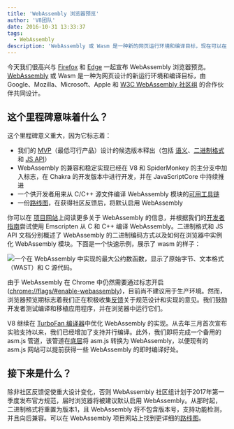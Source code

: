 ```yaml
---
title: 'WebAssembly 浏览器预览'
author: 'V8团队'
date: 2016-10-31 13:33:37
tags:
  - WebAssembly
description: 'WebAssembly 或 Wasm 是一种新的网页运行环境和编译目标，现在可以在 Chrome Canary 中通过标志开启！'
---
```

今天我们很高兴与 [Firefox](https://hacks.mozilla.org/2016/10/webassembly-browser-preview) 和 [Edge](https://blogs.windows.com/msedgedev/2016/10/31/webassembly-browser-preview/) 一起宣布 WebAssembly 浏览器预览。[WebAssembly](http://webassembly.org/) 或 Wasm 是一种为网页设计的新运行环境和编译目标，由 Google、Mozilla、Microsoft、Apple 和 [W3C WebAssembly 社区组](https://www.w3.org/community/webassembly/) 的合作伙伴共同设计。

<!--truncate-->
## 这个里程碑意味着什么？

这个里程碑意义重大，因为它标志着：

- 我们的 [MVP](http://webassembly.org/docs/mvp/)（最低可行产品）设计的候选版本释出（包括 [语义](http://webassembly.org/docs/semantics/)、[二进制格式](http://webassembly.org/docs/binary-encoding/)和 [JS API](http://webassembly.org/docs/js/)）
- WebAssembly 的兼容和稳定实现已经在 V8 和 SpiderMonkey 的主分支中加入标志，在 Chakra 的开发版本中进行开发，并在 JavaScriptCore 中持续推进
- 一个供开发者用来从 C/C++ 源文件编译 WebAssembly 模块的[可用工具链](http://webassembly.org/getting-started/developers-guide/)
- 一份[路线图](http://webassembly.org/roadmap/)，在获得社区反馈后，将默认启用 WebAssembly

你可以在 [项目网站](http://webassembly.org/)上阅读更多关于 WebAssembly 的信息，并根据我们的[开发者指南](http://webassembly.org/getting-started/developers-guide/)尝试使用 Emscripten 从 C 和 C++ 编译 WebAssembly。二进制格式和 JS API 文档分别概述了 WebAssembly 的二进制编码方式以及如何在浏览器中实例化 WebAssembly 模块。下面是一个快速示例，展示了 wasm 的样子：

![一个在 WebAssembly 中实现的最大公约数函数，显示了原始字节、文本格式（WAST）和 C 源代码。](/_img/webassembly-browser-preview/gcd.svg)

由于 WebAssembly 在 Chrome 中仍然需要通过标志开启 ([chrome://flags/#enable-webassembly](chrome://flags/#enable-webassembly))，目前尚不建议用于生产环境。然而，浏览器预览期标志着我们正在积极收集[反馈](http://webassembly.org/community/feedback/)关于规范设计和实现的意见。我们鼓励开发者测试编译和移植应用程序，并在浏览器中运行它们。

V8 继续在 [TurboFan 编译器](/blog/turbofan-jit)中优化 WebAssembly 的实现。从去年三月首次宣布实验支持以来，我们已经增加了支持并行编译。此外，我们即将完成一个备用的 asm.js 管道，该管道在[底层](https://www.chromestatus.com/feature/5053365658583040)将 asm.js 转换为 WebAssembly，以便现有的 asm.js 网站可以提前获得一些 WebAssembly 的即时编译好处。

## 接下来是什么？

除非社区反馈促使重大设计变化，否则 WebAssembly 社区组计划于2017年第一季度发布官方规范，届时浏览器将被建议默认启用 WebAssembly。从那时起，二进制格式将重置为版本1，且 WebAssembly 将不包含版本号，支持功能检测，并且向后兼容。可以在 WebAssembly 项目网站上找到更详细的[路线图](http://webassembly.org/roadmap/)。
